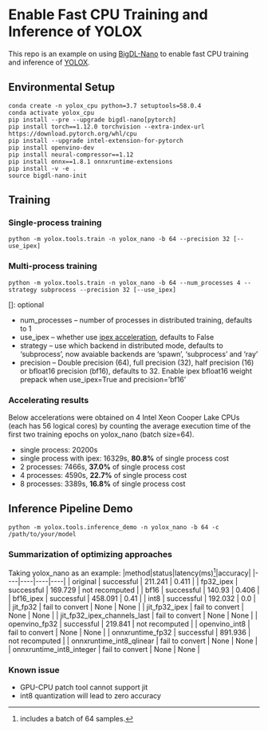 # Enable Fast CPU Training and Inference of YOLOX
This repo is an example on using [BigDL-Nano](https://bigdl.readthedocs.io/en/latest/doc/Nano/index.html) to enable fast CPU training and inference of [YOLOX](https://github.com/Megvii-BaseDetection/YOLOX).
## Environmental Setup
```
conda create -n yolox_cpu python=3.7 setuptools=58.0.4
conda activate yolox_cpu
pip install --pre --upgrade bigdl-nano[pytorch]
pip install torch==1.12.0 torchvision --extra-index-url https://download.pytorch.org/whl/cpu
pip install --upgrade intel-extension-for-pytorch
pip install openvino-dev
pip install neural-compressor==1.12
pip install onnx==1.8.1 onnxruntime-extensions
pip install -v -e .
source bigdl-nano-init
```
## Training
### Single-process training
```
python -m yolox.tools.train -n yolox_nano -b 64 --precision 32 [--use_ipex]
```
### Multi-process training
```
python -m yolox.tools.train -n yolox_nano -b 64 --num_processes 4 --strategy subprocess --precision 32 [--use_ipex]
```
[]: optional
* num_processes – number of processes in distributed training, defaults to 1
* use_ipex – whether use [ipex acceleration](https://github.com/intel/intel-extension-for-pytorch), defaults to False
* strategy – use which backend in distributed mode, defaults to ‘subprocess’, now avaiable backends are ‘spawn’, ‘subprocess’ and ‘ray’
* precision – Double precision (64), full precision (32), half precision (16) or bfloat16 precision (bf16), defaults to 32. Enable ipex bfloat16 weight prepack when use_ipex=True and precision=’bf16’
### Accelerating results
Below accelerations were obtained on 4 Intel Xeon Cooper Lake CPUs (each has 56 logical cores) by counting the average execution time of the first two training epochs on yolox_nano (batch size=64).
* single process: 20200s
* single process with ipex: 16329s, __80.8%__ of single process cost
* 2 processes: 7466s, __37.0%__ of single process cost
* 4 processes: 4590s, __22.7%__ of single process cost
* 8 processes: 3389s, __16.8%__ of single process cost

## Inference Pipeline Demo
```
python -m yolox.tools.inference_demo -n yolox_nano -b 64 -c /path/to/your/model
```
### Summarization of optimizing approaches
Taking yolox_nano as an example:
|method|status|latency(ms)[^1]|accuracy|
|----|----|----|----|
|            original            |      successful      |   211.241    |        0.411         |
|           fp32_ipex            |      successful      |   169.729    |    not recomputed    |
|              bf16              |      successful      |    140.93    |        0.406         |
|           bf16_ipex            |      successful      |   458.091    |         0.41         |
|              int8              |      successful      |   192.032    |         0.0          |
|            jit_fp32            |   fail to convert    |     None     |         None         |
|         jit_fp32_ipex          |   fail to convert    |     None     |         None         |
|  jit_fp32_ipex_channels_last   |   fail to convert    |     None     |         None         |
|         openvino_fp32          |      successful      |   219.841    |    not recomputed    |
|         openvino_int8          |   fail to convert    |     None     |         None         |
|        onnxruntime_fp32        |      successful      |   891.936    |    not recomputed    |
|    onnxruntime_int8_qlinear    |   fail to convert    |     None     |         None         |
|    onnxruntime_int8_integer    |   fail to convert    |     None     |         None         |

[^1]: includes a batch of 64 samples.
### Known issue
* GPU-CPU patch tool cannot support jit
* int8 quantization will lead to zero accuracy
